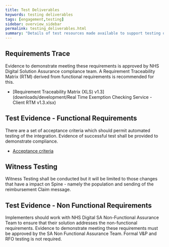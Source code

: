 ```yaml
---
title: Test Deliverables
keywords: testing deliverables
tags: [engagement,testing]
sidebar: overview_sidebar
permalink: testing_deliverables.html
summary: "Details of test resources made available to support testing of Real Time Exemption Checking Service integrations"
---
```

## Requirements Trace ##

Evidence to demonstrate meeting these requirements is approved by NHS Digital Solution Assurance compliance team. A Requirement Traceability Matrix (RTM) derived from functional requirements is recommended for this.

  * [Requirement Traceability Matrix (XLS) v1.3](downloads/development/Real Time Exemption Checking Service - Client RTM v1.3.xlsx)

## Test Evidence - Functional Requirements ##

There are a set of acceptance criteria which should permit automated testing of the integration.  Evidence of successful test shall be provided to demonstrate compliance.

  * [Acceptance criteria](testing_acceptance_criteria.html)

## Witness Testing ##

Witness Testing shall be conducted but it will be limited to those changes that have a impact on Spine - namely the population and sending of the reimbursement Claim message.

## Test Evidence - Non Functional Requirements ##

Implementers should work with NHS Digital SA Non-Functional Assurance Team to ensure that their solution addresses the non-functional requirements. Evidence to demonstrate meeting these requirements must be approved by the SA Non Functional Assurance Team. Formal V&P and RFO testing is not required.
